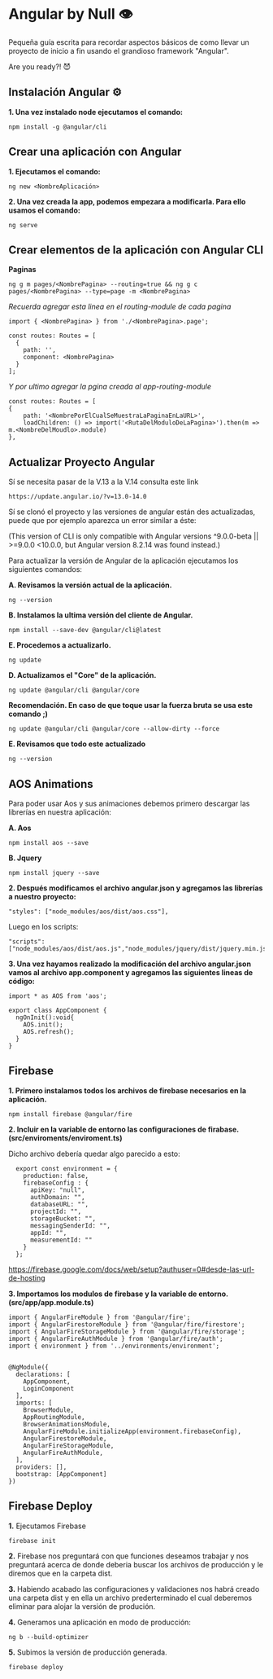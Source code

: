 Angular by Null 👁️
=

Pequeña guía escrita para recordar aspectos básicos de como llevar un proyecto de inicio a fin usando el grandioso framework "Angular". 

Are you ready?! 😈


Instalación Angular ⚙️
--
**1. Una vez instalado node ejecutamos el comando:**

    npm install -g @angular/cli
 

Crear una aplicación con Angular 
--

**1. Ejecutamos el comando:**

    ng new <NombreAplicación>


**2. Una vez creada la app, podemos empezara a modificarla. Para ello usamos el comando:**

    ng serve


Crear elementos de la aplicación con Angular CLI
--
**Paginas**

    ng g m pages/<NombrePagina> --routing=true && ng g c pages/<NombrePagina> --type=page -m <NombrePagina>

_Recuerda agregar esta linea en el routing-module de cada pagina_
    
    import { <NombrePagina> } from './<NombrePagina>.page';

    const routes: Routes = [
      {
        path: '',
        component: <NombrePagina>
      }
    ];
    
    
_Y por ultimo agregar la pgina creada al app-routing-module_

    const routes: Routes = [
    {
        path: '<NombrePorElCualSeMuestraLaPaginaEnLaURL>',
        loadChildren: () => import('<RutaDelModuloDeLaPagina>').then(m => m.<NombreDelMoudlo>.module)
    },

   
Actualizar Proyecto Angular
--

Sí se necesita pasar de la V.13 a la V.14 consulta este link

    https://update.angular.io/?v=13.0-14.0




Sí se clonó el proyecto y las versiones de angular están des actualizadas, puede que por ejemplo aparezca un error similar a éste:

(This version of CLI is only compatible with Angular versions ^9.0.0-beta || >=9.0.0 <10.0.0, but Angular version 8.2.14 was found instead.)  
    
    
Para actualizar la versión de Angular de la aplicación ejecutamos los siguientes comandos:

**A. Revisamos la versión actual de la aplicación.**
    
    ng --version
    
**B. Instalamos la ultima versión del cliente de Angular.**

    npm install --save-dev @angular/cli@latest
  
**E. Procedemos a actualizarlo.**

    ng update
    
**D. Actualizamos el "Core" de la aplicación.**

    ng update @angular/cli @angular/core
    
**Recomendación. En caso de que toque usar la fuerza bruta se usa este comando ;)**

    ng update @angular/cli @angular/core --allow-dirty --force

**E. Revisamos que todo este actualizado**

    ng --version
  
  
 
AOS Animations
--

Para poder usar Aos y sus animaciones debemos primero descargar las librerías en nuestra aplicación:

**A. Aos**

    npm install aos --save
  
**B. Jquery**

    npm install jquery --save

**2. Después modificamos el archivo angular.json y agregamos las librerías a nuestro proyecto:**

    "styles": ["node_modules/aos/dist/aos.css"],

Luego en los scripts:    

    "scripts": ["node_modules/aos/dist/aos.js","node_modules/jquery/dist/jquery.min.js"]

**3. Una vez hayamos realizado la modificación del archivo angular.json vamos al archivo app.component y agregamos las siguientes lineas de código:**
    
    import * as AOS from 'aos';

    export class AppComponent {  
      ngOnInit():void{
        AOS.init();
        AOS.refresh();
      }
    }





Firebase
--


**1. Primero instalamos todos los archivos de firebase necesarios en la aplicación.**

    npm install firebase @angular/fire


**2. Incluir en la variable de entorno las configuraciones de firabase. (src/enviroments/enviroment.ts)**

  Dicho archivo debería quedar algo parecido a esto:  
  
      export const environment = {
        production: false,
        firebaseConfig : {
          apiKey: "null",
          authDomain: "",
          databaseURL: "",
          projectId: "",
          storageBucket: "",
          messagingSenderId: "",
          appId: "",
          measurementId: ""
        }
      };


  https://firebase.google.com/docs/web/setup?authuser=0#desde-las-url-de-hosting



**3. Importamos los modulos de firebase y la variable de entorno. (src/app/app.module.ts)**


    import { AngularFireModule } from '@angular/fire';
    import { AngularFirestoreModule } from '@angular/fire/firestore';
    import { AngularFireStorageModule } from '@angular/fire/storage';
    import { AngularFireAuthModule } from '@angular/fire/auth';
    import { environment } from '../environments/environment';


    @NgModule({
      declarations: [
        AppComponent,
        LoginComponent
      ],
      imports: [
        BrowserModule,
        AppRoutingModule,
        BrowserAnimationsModule,
        AngularFireModule.initializeApp(environment.firebaseConfig),
        AngularFirestoreModule,
        AngularFireStorageModule,
        AngularFireAuthModule,
      ],
      providers: [],  
      bootstrap: [AppComponent]
    })

Firebase Deploy
---
**1.** Ejecutamos Firebase
    
    
    firebase init
    
    
**2.** Firebase nos preguntará con que funciones deseamos trabajar y nos preguntará acerca de donde deberia buscar los archivos de producción y le diremos que en la carpeta dist.

**3.** Habiendo acabado las configuraciones y validaciones nos habrá creado una carpeta dist y en ella un archivo prederterminado el cual deberemos eliminar para alojar la versión de produción.
  
**4.** Generamos una aplicación en modo de producción:

    ng b --build-optimizer
  
**5.** Subimos la versión de producción generada.
  
    firebase deploy
 
